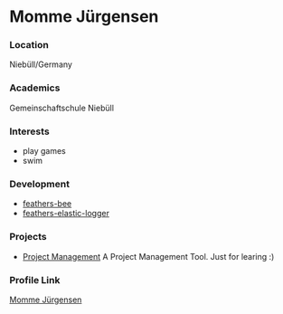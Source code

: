# Momme Jürgensen

### Location

Niebüll/Germany

### Academics

Gemeinschaftschule Niebüll

### Interests

- play games
- swim

### Development

- [feathers-bee](https://github.com/codeanker/feathers-bee)
- [feathers-elastic-logger](https://github.com/supermomme/feathers-elastic-logger)

### Projects

- [Project Management](https://github.com/supermomme/project-management-client) A Project Management Tool. Just for learing :)

### Profile Link

[Momme Jürgensen](https://github.com/supermomme)
